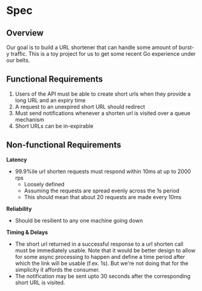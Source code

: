 # Spec

## Overview

Our goal is to build a URL shortener that can handle some amount of burst-y
traffic. This is a toy project for us to get some recent Go experience under
our belts.

## Functional Requirements

1. Users of the API must be able to create short urls when they provide a long URL and an expiry time
2. A request to an unexpired short URL should redirect
3. Must send notifications whenever a shorten url is visited over a queue mechanism
4. Short URLs can be in-expirable

## Non-functional Requirements

__Latency__

- 99.9%ile url shorten requests must respond within 10ms at up to 2000 rps
  - Loosely defined
  - Assuming the requests are spread evenly across the 1s period
  - This should mean that about 20 requests are made every 10ms

__Reliability__

- Should be resilient to any one machine going down

__Timing & Delays__

- The short url returned in a successful response to a url shorten call must be
  immediately usable. Note that it would be better design to allow for some
  async processing to happen and define a time period after which the link will
  be usable (f.ex. 1s). But we're not doing that for the simplicity it affords
  the consumer.
- The notification may be sent upto 30 seconds after the corresponding short
  URL is visited.
